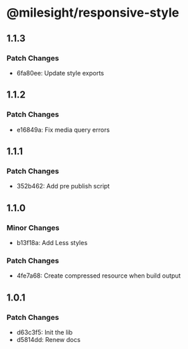 # @milesight/responsive-style

## 1.1.3

### Patch Changes

- 6fa80ee: Update style exports

## 1.1.2

### Patch Changes

- e16849a: Fix media query errors

## 1.1.1

### Patch Changes

- 352b462: Add pre publish script

## 1.1.0

### Minor Changes

- b13f18a: Add Less styles

### Patch Changes

- 4fe7a68: Create compressed resource when build output

## 1.0.1

### Patch Changes

- d63c3f5: Init the lib
- d5814dd: Renew docs
